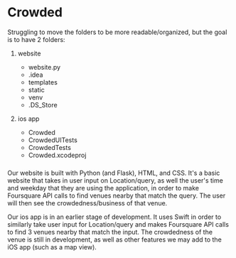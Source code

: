 # Crowded

Struggling to move the folders to be more readable/organized, but the goal is to have 2 folders:
1. website
    - website.py
    - .idea
    - templates
    - static
    - venv
    - .DS_Store
  
2. ios app
    - Crowded
    - CrowdedUITests
    - CrowdedTests
    - Crowded.xcodeproj
    
###

Our website is built with Python (and Flask), HTML, and CSS. It's a basic website that takes in user input on Location/query, as well the user's time and weekday that they are using the application, in order to make Foursquare API calls to find venues nearby that match the query. The user will then see the crowdedness/business of that venue.

Our ios app is in an earlier stage of development. It uses Swift in order to similarly take user input for Location/query and makes Foursquare API calls to find 3 venues nearby that match the input. The crowdedness of the venue is still in development, as well as other features we may add to the iOS app (such as a map view).
